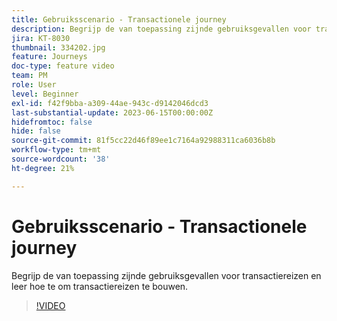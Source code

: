 ```yaml
---
title: Gebruiksscenario - Transactionele journey
description: Begrijp de van toepassing zijnde gebruiksgevallen voor transactiereizen en leer hoe te om transactiereizen te bouwen.
jira: KT-8030
thumbnail: 334202.jpg
feature: Journeys
doc-type: feature video
team: PM
role: User
level: Beginner
exl-id: f42f9bba-a309-44ae-943c-d9142046dcd3
last-substantial-update: 2023-06-15T00:00:00Z
hidefromtoc: false
hide: false
source-git-commit: 81f5cc22d46f89ee1c7164a92988311ca6036b8b
workflow-type: tm+mt
source-wordcount: '38'
ht-degree: 21%

---
```


# Gebruiksscenario - Transactionele journey

Begrijp de van toepassing zijnde gebruiksgevallen voor transactiereizen en leer hoe te om transactiereizen te bouwen.

>[!VIDEO](https://video.tv.adobe.com/v/334202?quality=12&learn=on)
